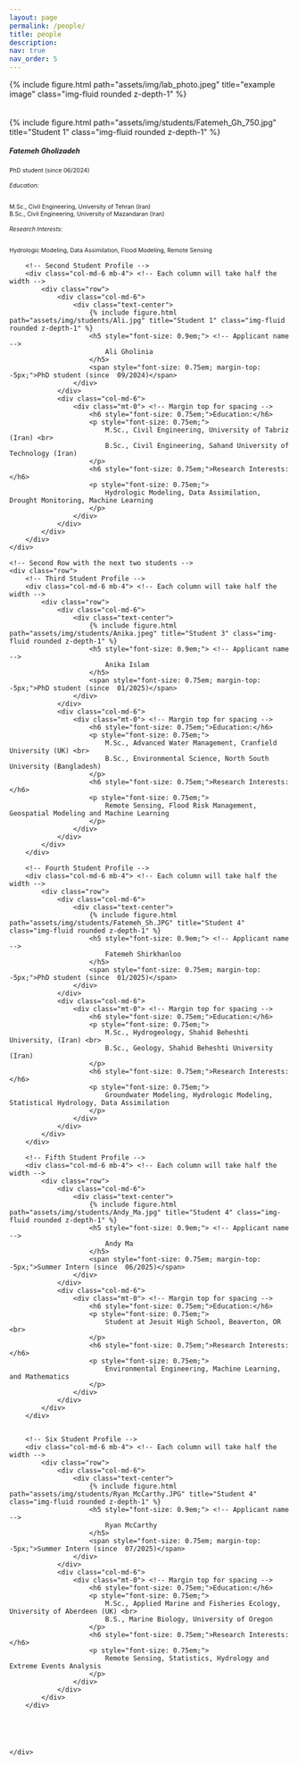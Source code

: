 ```yaml
---
layout: page
permalink: /people/
title: people
description:
nav: true
nav_order: 5
---
```


<div class="row justify-content-sm-center">
    <div class="col-sm-10 mt-3 mt-md-0">
        {% include figure.html path="assets/img/lab_photo.jpeg" title="example image" class="img-fluid rounded z-depth-1" %}
    </div>
</div>

<br>
<br>

<div class="container">
    <!-- First Row with the first two students -->
    <div class="row">
        <!-- First Student Profile -->
        <div class="col-md-6 mb-4"> <!-- Each column will take half the width -->
            <div class="row">
                <div class="col-md-6">
                    <div class="text-center">
                        {% include figure.html path="assets/img/students/Fatemeh_Gh_750.jpg" title="Student 1" class="img-fluid rounded z-depth-1" %}
                        <h5 style="font-size: 0.9em;"> <!-- Applicant name -->
                            Fatemeh Gholizadeh
                        </h5>
                        <span style="font-size: 0.75em; margin-top: -5px;">PhD student (since  06/2024)</span>
                    </div>
                </div>
                <div class="col-md-6">
                    <div class="mt-0"> <!-- Margin top for spacing -->
                        <h6 style="font-size: 0.75em;">Education:</h6>
                        <p style="font-size: 0.75em;">
                            M.Sc., Civil Engineering, University of Tehran (Iran) <br>
                            B.Sc., Civil Engineering, University of Mazandaran (Iran)
                        </p>
                        <h6 style="font-size: 0.75em;">Research Interests:</h6>
                        <p style="font-size: 0.75em;">
                            Hydrologic Modeling, Data Assimilation, Flood Modeling, Remote Sensing
                        </p>
                    </div>
                </div>
            </div>
        </div>

        <!-- Second Student Profile -->
        <div class="col-md-6 mb-4"> <!-- Each column will take half the width -->
            <div class="row">
                <div class="col-md-6">
                    <div class="text-center">
                        {% include figure.html path="assets/img/students/Ali.jpg" title="Student 1" class="img-fluid rounded z-depth-1" %}
                        <h5 style="font-size: 0.9em;"> <!-- Applicant name -->
                            Ali Gholinia
                        </h5>
                        <span style="font-size: 0.75em; margin-top: -5px;">PhD student (since  09/2024)</span>
                    </div>
                </div>
                <div class="col-md-6">
                    <div class="mt-0"> <!-- Margin top for spacing -->
                        <h6 style="font-size: 0.75em;">Education:</h6>
                        <p style="font-size: 0.75em;">
                            M.Sc., Civil Engineering, University of Tabriz (Iran) <br>
                            B.Sc., Civil Engineering, Sahand University of Technology (Iran)
                        </p>
                        <h6 style="font-size: 0.75em;">Research Interests:</h6>
                        <p style="font-size: 0.75em;">
                            Hydrologic Modeling, Data Assimilation, Drought Monitoring, Machine Learning
                        </p>
                    </div>
                </div>
            </div>
        </div>
    </div>

    <!-- Second Row with the next two students -->
    <div class="row">
        <!-- Third Student Profile -->
        <div class="col-md-6 mb-4"> <!-- Each column will take half the width -->
            <div class="row">
                <div class="col-md-6">
                    <div class="text-center">
                        {% include figure.html path="assets/img/students/Anika.jpeg" title="Student 3" class="img-fluid rounded z-depth-1" %}
                        <h5 style="font-size: 0.9em;"> <!-- Applicant name -->
                            Anika Islam
                        </h5>
                        <span style="font-size: 0.75em; margin-top: -5px;">PhD student (since  01/2025)</span>
                    </div>
                </div>
                <div class="col-md-6">
                    <div class="mt-0"> <!-- Margin top for spacing -->
                        <h6 style="font-size: 0.75em;">Education:</h6>
                        <p style="font-size: 0.75em;">
                            M.Sc., Advanced Water Management, Cranfield University (UK) <br>
                            B.Sc., Environmental Science, North South University (Bangladesh)
                        </p>
                        <h6 style="font-size: 0.75em;">Research Interests:</h6>
                        <p style="font-size: 0.75em;">
                            Remote Sensing, Flood Risk Management, Geospatial Modeling and Machine Learning
                        </p>
                    </div>
                </div>
            </div>
        </div>

        <!-- Fourth Student Profile -->
        <div class="col-md-6 mb-4"> <!-- Each column will take half the width -->
            <div class="row">
                <div class="col-md-6">
                    <div class="text-center">
                        {% include figure.html path="assets/img/students/Fatemeh_Sh.JPG" title="Student 4" class="img-fluid rounded z-depth-1" %}
                        <h5 style="font-size: 0.9em;"> <!-- Applicant name -->
                            Fatemeh Shirkhanloo
                        </h5>
                        <span style="font-size: 0.75em; margin-top: -5px;">PhD student (since  01/2025)</span>
                    </div>
                </div>
                <div class="col-md-6">
                    <div class="mt-0"> <!-- Margin top for spacing -->
                        <h6 style="font-size: 0.75em;">Education:</h6>
                        <p style="font-size: 0.75em;">
                            M.Sc., Hydrogeology, Shahid Beheshti University, (Iran) <br>
                            B.Sc., Geology, Shahid Beheshti University (Iran)
                        </p>
                        <h6 style="font-size: 0.75em;">Research Interests:</h6>
                        <p style="font-size: 0.75em;">
                            Groundwater Modeling, Hydrologic Modeling, Statistical Hydrology, Data Assimilation
                        </p>
                    </div>
                </div>
            </div>
        </div>

        <!-- Fifth Student Profile -->
        <div class="col-md-6 mb-4"> <!-- Each column will take half the width -->
            <div class="row">
                <div class="col-md-6">
                    <div class="text-center">
                        {% include figure.html path="assets/img/students/Andy_Ma.jpg" title="Student 4" class="img-fluid rounded z-depth-1" %}
                        <h5 style="font-size: 0.9em;"> <!-- Applicant name -->
                            Andy Ma
                        </h5>
                        <span style="font-size: 0.75em; margin-top: -5px;">Summer Intern (since  06/2025)</span>
                    </div>
                </div>
                <div class="col-md-6">
                    <div class="mt-0"> <!-- Margin top for spacing -->
                        <h6 style="font-size: 0.75em;">Education:</h6>
                        <p style="font-size: 0.75em;">
                            Student at Jesuit High School, Beaverton, OR <br>
                        </p>
                        <h6 style="font-size: 0.75em;">Research Interests:</h6>
                        <p style="font-size: 0.75em;">
                            Environmental Engineering, Machine Learning, and Mathematics
                        </p>
                    </div>
                </div>
            </div>
        </div>

        
        <!-- Six Student Profile -->
        <div class="col-md-6 mb-4"> <!-- Each column will take half the width -->
            <div class="row">
                <div class="col-md-6">
                    <div class="text-center">
                        {% include figure.html path="assets/img/students/Ryan_McCarthy.JPG" title="Student 4" class="img-fluid rounded z-depth-1" %}
                        <h5 style="font-size: 0.9em;"> <!-- Applicant name -->
                            Ryan McCarthy
                        </h5>
                        <span style="font-size: 0.75em; margin-top: -5px;">Summer Intern (since  07/2025)</span>
                    </div>
                </div>
                <div class="col-md-6">
                    <div class="mt-0"> <!-- Margin top for spacing -->
                        <h6 style="font-size: 0.75em;">Education:</h6>
                        <p style="font-size: 0.75em;">
                            M.Sc., Applied Marine and Fisheries Ecology, University of Aberdeen (UK) <br>
                            B.S., Marine Biology, University of Oregon
                        </p>
                        <h6 style="font-size: 0.75em;">Research Interests:</h6>
                        <p style="font-size: 0.75em;">
                            Remote Sensing, Statistics, Hydrology and Extreme Events Analysis
                        </p>
                    </div>
                </div>
            </div>
        </div>





    </div>
</div>


<div style="display: none;">
    <strong style="font-size: 20px;">PhD Opportunity:</strong><br>
    <p style="text-align: justify;">I am seeking highly motivated and talented individuals to join my research team as Ph.D. students. I am looking for candidates interested in pursuing research at the intersection of hydrologic modeling, machine learning, and remote sensing.<br><br><br>

    <strong style="font-size: 20px;">Requirements:</strong><br>
    <p style="text-align: justify;">A master's degree (or equivalent) in hydrology, water resources, environmental science, or a related field<br>
    Experience in hydrologic modeling, machine learning, or remote sensing<br>
    Proficiency in programming languages (preferably Python)<br> 
    Experience with GIS software<br>
    Excellent analytical and problem-solving skills<br>
    Strong communication and technical writing abilities.<br><br><br>

    <strong style="font-size: 20px;">To apply:</strong><br>
    <p style="text-align: justify;">If you are interested, please contact me with your Curriculum Vitae (CV) and a short email (titled 'Ph.D.') explaining why you are interested in joining my research group. Your CV should include your educational background with GPAs, research experience, publication record (if any), and TOEFL score (for international students).<br><br><br>

    <strong style="font-size: 20px;">M.S. Students:</strong><br>
    <p style="text-align: justify;">If you are interested in joining our group as MS student to carry out an independent research, feel free to reach out to me at pabbaszadeh@pdx.edu. We are constantly looking for motivated students to support ongoing research projects.<br><br><br>

    <strong style="font-size: 20px;">B.S. Students:</strong><br>
    <p style="text-align: justify;">For joining as an undergraduate student please email me at pabbaszadeh@pdx.edu. PSU students from diverse backgrounds or those who are interested in conducting their senior thesis in the area of hydro data science are strongly encouraged to email me.<br><br><br>
</div>


